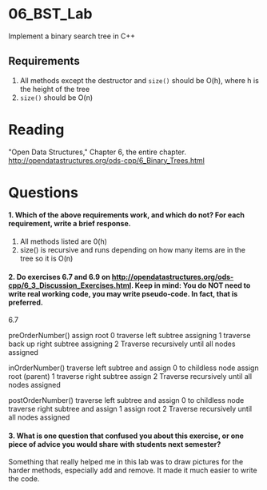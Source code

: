 06_BST_Lab
==============

Implement a binary search tree in C++

Requirements
------------

1. All methods except the destructor and `size()` should be O(h), where h is the height of the tree
2. `size()` should be O(n)

Reading
=======
"Open Data Structures," Chapter 6, the entire chapter. http://opendatastructures.org/ods-cpp/6_Binary_Trees.html

Questions
=========

#### 1. Which of the above requirements work, and which do not? For each requirement, write a brief response.

1. All methods listed are 0(h)
2. size() is recursive and runs depending on how many items are in the tree so it is O(n)

#### 2. Do exercises 6.7 and 6.9 on http://opendatastructures.org/ods-cpp/6_3_Discussion_Exercises.html. Keep in mind: You do NOT need to write real working code, you may write pseudo-code. In fact, that is preferred.

6.7

preOrderNumber()
assign root 0
traverse left subtree assigning 1
traverse back up right subtree assigning 2
Traverse recursively until all nodes assigned

inOrderNumber()
traverse left subtree and assign 0 to childless node
assign root (parent) 1
traverse right subtree assign 2
Traverse recursively until all nodes assigned

postOrderNumber()
traverse left subtree and assign 0 to childless node
traverse right subtree and assign 1
assign root 2
Traverse recursively until all nodes assigned

#### 3. What is one question that confused you about this exercise, or one piece of advice you would share with students next semester?

Something that really helped me in this lab was to draw pictures for the harder methods, especially add and remove. It made it much easier to write the code.